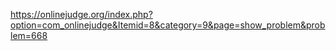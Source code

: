 https://onlinejudge.org/index.php?option=com_onlinejudge&Itemid=8&category=9&page=show_problem&problem=668
